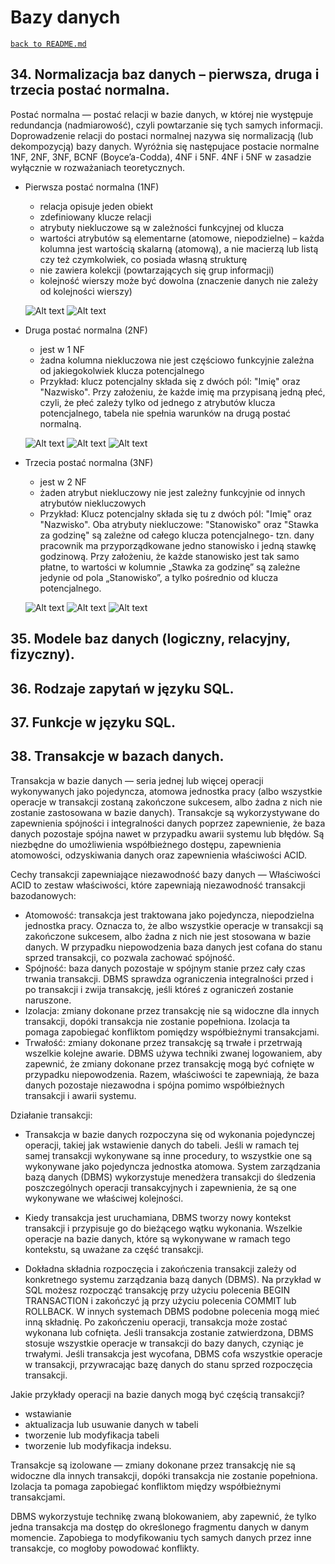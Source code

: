 # Bazy danych
[`back to README.md`](../README.md)
## 34. Normalizacja baz danych – pierwsza, druga i trzecia postać normalna.
Postać normalna — postać relacji w bazie danych, w której nie występuje redundancja (nadmiarowość), czyli powtarzanie się tych samych informacji. Doprowadzenie relacji do postaci normalnej nazywa się normalizacją (lub dekompozycją) bazy danych. Wyróżnia się następujace postacie normalne 1NF, 2NF, 3NF, BCNF (Boyce’a-Codda), 4NF i 5NF. 4NF i 5NF w zasadzie wyłącznie w rozważaniach teoretycznych.
* Pierwsza postać normalna (1NF) 
    * relacja opisuje jeden obiekt
    * zdefiniowany klucze relacji
    * atrybuty niekluczowe są w zależności funkcyjnej od klucza
    * wartości atrybutów są elementarne (atomowe, niepodzielne) – każda kolumna jest wartością skalarną (atomową), a nie macierzą lub listą czy też czymkolwiek, co posiada własną strukturę
    * nie zawiera kolekcji (powtarzających się grup informacji)
    * kolejność wierszy może być dowolna (znaczenie danych nie zależy od kolejności wierszy)
    
    ![Alt text](image.png)
    ![Alt text](image-1.png)
* Druga postać normalna (2NF)
    * jest w 1 NF
    * żadna kolumna niekluczowa nie jest częściowo funkcyjnie zależna od jakiegokolwiek klucza potencjalnego
    * Przykład: klucz potencjalny składa się z dwóch pól: "Imię" oraz "Nazwisko". Przy założeniu, że każde imię ma przypisaną jedną płeć, czyli, że płeć zależy tylko od jednego z atrybutów klucza potencjalnego, tabela nie spełnia warunków na drugą postać normalną.

    ![Alt text](image-2.png)
    ![Alt text](image-3.png)
    ![Alt text](image-4.png)
* Trzecia postać normalna (3NF)
    * jest w 2 NF
    * żaden atrybut niekluczowy nie jest zależny funkcyjnie od innych atrybutów niekluczowych
    * Przykład: Klucz potencjalny składa się tu z dwóch pól: "Imię" oraz "Nazwisko". Oba atrybuty niekluczowe: "Stanowisko" oraz "Stawka za godzinę" są zależne od całego klucza potencjalnego- tzn. dany pracownik ma przyporządkowane jedno stanowisko i jedną stawkę godzinową. Przy założeniu, że każde stanowisko jest tak samo płatne, to wartości w kolumnie „Stawka za godzinę” są zależne jedynie od pola „Stanowisko”, a tylko pośrednio od klucza potencjalnego. 
    
    ![Alt text](image-5.png)
    ![Alt text](image-6.png)
    ![Alt text](image-7.png)
## 35. Modele baz danych (logiczny, relacyjny, fizyczny).
## 36. Rodzaje zapytań w języku SQL.
## 37. Funkcje w języku SQL.
## 38. Transakcje w bazach danych. 
Transakcja w bazie danych — seria jednej lub więcej operacji wykonywanych jako pojedyncza, atomowa jednostka pracy (albo wszystkie operacje w transakcji zostaną zakończone sukcesem, albo żadna z nich nie zostanie zastosowana w bazie danych). Transakcje są wykorzystywane do zapewnienia spójności i integralności danych poprzez zapewnienie, że baza danych pozostaje spójna nawet w przypadku awarii systemu lub błędów. Są niezbędne do umożliwienia współbieżnego dostępu, zapewnienia atomowości,  odzyskiwania danych oraz zapewnienia właściwości ACID.


Cechy transakcji zapewniające niezawodność bazy danych — Właściwości  ACID to zestaw właściwości, które zapewniają niezawodność transakcji bazodanowych:

* Atomowość: transakcja jest traktowana jako pojedyncza, niepodzielna jednostka pracy. Oznacza to, że albo wszystkie operacje w transakcji są zakończone sukcesem, albo żadna z nich nie jest stosowana w bazie danych. W przypadku niepowodzenia baza danych jest cofana do stanu sprzed transakcji, co pozwala zachować spójność.
* Spójność: baza danych pozostaje w spójnym stanie przez cały czas trwania transakcji. DBMS sprawdza ograniczenia integralności przed i po transakcji i zwija transakcję, jeśli któreś z ograniczeń zostanie naruszone.
* Izolacja: zmiany dokonane przez transakcję nie są widoczne dla innych transakcji, dopóki transakcja nie zostanie popełniona. Izolacja ta pomaga zapobiegać konfliktom pomiędzy współbieżnymi transakcjami.
* Trwałość: zmiany dokonane przez transakcję są trwałe i przetrwają wszelkie kolejne awarie. DBMS używa techniki zwanej logowaniem, aby zapewnić, że zmiany dokonane przez transakcję mogą być cofnięte w przypadku niepowodzenia.
Razem, właściwości te zapewniają, że baza danych pozostaje niezawodna i spójna pomimo współbieżnych transakcji i awarii systemu.

Działanie transakcji:

* Transakcja w bazie danych rozpoczyna się od wykonania pojedynczej operacji, takiej jak wstawienie danych do tabeli. Jeśli w ramach tej samej transakcji wykonywane są inne procedury, to wszystkie one są wykonywane jako pojedyncza jednostka atomowa. System zarządzania bazą danych (DBMS) wykorzystuje menedżera transakcji do śledzenia poszczególnych operacji transakcyjnych i zapewnienia, że są one wykonywane we właściwej kolejności.
* Kiedy transakcja jest uruchamiana, DBMS tworzy nowy kontekst transakcji i przypisuje go do bieżącego wątku wykonania. Wszelkie operacje na bazie danych, które są wykonywane w ramach tego kontekstu, są uważane za część transakcji.


* Dokładna składnia rozpoczęcia i zakończenia transakcji zależy od konkretnego systemu zarządzania bazą danych (DBMS). Na przykład w SQL możesz rozpocząć transakcję przy użyciu polecenia BEGIN TRANSACTION i zakończyć ją przy użyciu polecenia COMMIT lub ROLLBACK. W innych systemach DBMS podobne polecenia mogą mieć inną składnię. Po zakończeniu operacji, transakcja może zostać wykonana lub cofnięta. Jeśli transakcja zostanie zatwierdzona, DBMS stosuje wszystkie operacje w transakcji do bazy danych, czyniąc je trwałymi. Jeśli transakcja jest wycofana, DBMS cofa wszystkie operacje w transakcji, przywracając bazę danych do stanu sprzed rozpoczęcia transakcji.

Jakie przykłady operacji na bazie danych mogą być częścią transakcji?
* wstawianie
* aktualizacja lub usuwanie danych w tabeli 
* tworzenie lub modyfikacja tabeli
* tworzenie lub modyfikacja indeksu.


Transakcje są izolowane — zmiany dokonane przez transakcję nie są widoczne dla innych transakcji, dopóki transakcja nie zostanie popełniona. Izolacja ta pomaga zapobiegać konfliktom między współbieżnymi transakcjami. 

DBMS wykorzystuje technikę zwaną blokowaniem, aby zapewnić, że tylko jedna transakcja ma dostęp do określonego fragmentu danych w danym momencie. Zapobiega to modyfikowaniu tych samych danych przez inne transakcje, co mogłoby powodować konflikty.

